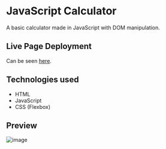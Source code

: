# JavaScript Calculator
A basic calculator made in JavaScript with DOM manipulation.

## Live Page Deployment
Can be seen [here](https://yomanbest67.github.io/javascript_calculator/).

## Technologies used
- HTML
- JavaScript
- CSS (Flexbox)

## Preview
![image](https://github.com/Yomanbest67/javascript_calculator/assets/106496623/3a465f16-0f3c-43a2-ae80-d60b739c836a)
